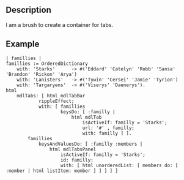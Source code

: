 Description
--------------------

I am a brush to create a container for tabs.

Example
--------------------

	| famillies |
	famillies := OrderedDictionary
		with: 'Starks' 		-> #('Eddard' 'Catelyn' 'Robb' 'Sansa' 'Brandon' 'Rickon' 'Arya')
		with: 'Lanisters' 	-> #('Tywin' 'Cersei' 'Jamie' 'Tyrion')
		with: 'Targaryens' 	-> #('Viserys' 'Daenerys').
	html
		mdlTabs: [ html mdlTabBar
				rippleEffect;
				with: [ famillies
						keysDo: [ :familly | 
							html mdlTab
								isActiveIf: familly = 'Starks';
								url: '#' , familly;
								with: familly ] ].
			famillies
				keysAndValuesDo: [ :familly :members | 
					html mdlTabsPanel
						isActiveIf: familly = 'Starks';
						id: familly;
						with: [ html unorderedList: [ members do: [ :member | html listItem: member ] ] ] ] ]